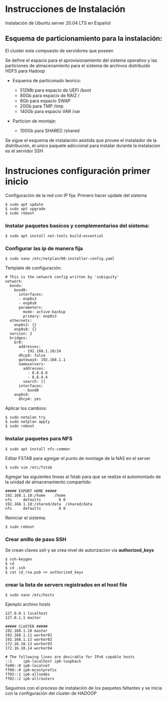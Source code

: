 # Instrucciones de Instalación

Instalación de Ubuntu server 20.04 LTS en Español

## Esquema de particionamiento para la instalación:

El cluster esta compuesto de servidores que poseen

Se define el espacio para el aprovisionamiento del sistema operativo y las particiones de almacenamiento para el sistema de archivos distribuido HDFS para Hadoop

- Esquema de particonado teorico:
    - 512Mb  para espacio de UEFI /boot
    - 80Gb   para espacio de RAIZ /
    - 8Gb    para espacio SWAP
    - 20Gb   para TMP /tmp 
    - 140Gb  para espacio VAR /var

- Particion de montaje:
    - 100Gb para SHARED /shared

Se sigue el esquema de instalación asistida que provee el instalador de la distribución, el unico paquete adiccional para instalar durante la instalacion es el servidor SSH

# Instruciones configuración primer inicio

Configuración de la red con IP fija:
Primero hacer update del sistema 

```console
$ sudo apt update 
$ sudo apt upgrade
$ sudo reboot
```

### Instalar paquetes basicos y complementarios del sistema:

```console
$ sudo apt install net-tools build-essential
```
### Configurar las ip de manera fija

```console
$ sudo nano /etc/netplan/00-installer-config.yaml
```

Template de configuración:

```
# This is the network config written by 'subiquity'
network:
  bonds:
    bond0:
      interfaces:
      - enp0s3
      - enp0s8
      parameters:
        mode: active-backup
        primary: enp0s3
  ethernets:
    enp0s3: {}
    enp0s8: {}
  version: 2
  bridges:
    br0:
      addresses:
        - 192.168.1.10/24
      dhcp4: false
      gateway4: 192.168.1.1
      nameservers:
        addresses:
          - 8.8.8.8
          - 8.8.4.4
        search: []
      interfaces:
        - bond0
    enp0s9:
      dhcp4: yes
```
Aplicar los cambios:

```console
$ sudo netplan try
$ sudo netplan apply
$ sudo reboot
```
### Instalar paquetes para NFS

```console
$ sudo apt install nfs-common
```
Editar FSTAB para agregar el punto de montage de la NAS en el server

```console
$ sudo vim /etc/fstab
```
Agregar las siguientes lineas al fstab para que se realize el automontado de la unidad de almacenamiento compartido: 
```
##### EXPORT HOME #####
192.168.1.10:/home    /home                                           nfs     defaults        0 0
192.168.1.10:/shared/data  /shared/data                               nfs     defaults        0 0
```
Reiniciar el sistema: 
```console
$ sudo reboot
```
### Crear anillo de paso SSH ###

Se crean claves ssh y se crea nivel de autorizacion via **authorized_keys**

```console
$ ssh-keygen
$ cd
$ cd .ssh
$ cat id_rsa.pub >> authorized_keys
```
### crear la lista de servers registrados en el host file

```console
$ sudo nano /etc/hosts
```
Ejemplo archivo hosts 

```console
127.0.0.1 localhost
127.0.1.1 master

##### CLUSTER #####
192.168.1.10 master
192.168.1.11 worker01
192.168.1.12 worker02
172.16.10.13 worker03
172.16.10.14 worker04

# The following lines are desirable for IPv6 capable hosts
::1     ip6-localhost ip6-loopback
fe00::0 ip6-localnet
ff00::0 ip6-mcastprefix
ff02::1 ip6-allnodes
ff02::2 ip6-allrouters
```

Seguimos con el proceso de instalación de los paquetes faltantes y se inicia con la configuración del cluster de HADOOP
